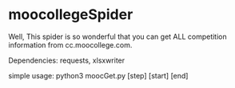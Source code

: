 # moocollegeSpider
Well, This spider is so wonderful that you can get ALL competition information from cc.moocollege.com.

Dependencies:
requests, xlsxwriter

simple usage:
python3 moocGet.py [step] [start] [end]
